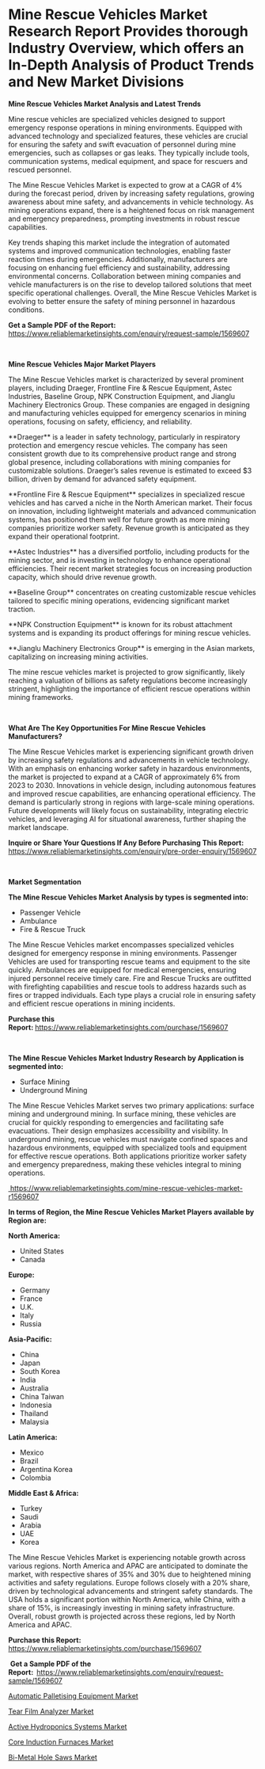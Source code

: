 <p><h1>Mine Rescue Vehicles Market Research Report Provides thorough Industry Overview, which offers an In-Depth Analysis of Product Trends and New Market Divisions</h1></p><p><strong>Mine Rescue Vehicles Market Analysis and Latest Trends</strong></p>
<p><p>Mine rescue vehicles are specialized vehicles designed to support emergency response operations in mining environments. Equipped with advanced technology and specialized features, these vehicles are crucial for ensuring the safety and swift evacuation of personnel during mine emergencies, such as collapses or gas leaks. They typically include tools, communication systems, medical equipment, and space for rescuers and rescued personnel.</p><p>The Mine Rescue Vehicles Market is expected to grow at a CAGR of 4% during the forecast period, driven by increasing safety regulations, growing awareness about mine safety, and advancements in vehicle technology. As mining operations expand, there is a heightened focus on risk management and emergency preparedness, prompting investments in robust rescue capabilities. </p><p>Key trends shaping this market include the integration of automated systems and improved communication technologies, enabling faster reaction times during emergencies. Additionally, manufacturers are focusing on enhancing fuel efficiency and sustainability, addressing environmental concerns. Collaboration between mining companies and vehicle manufacturers is on the rise to develop tailored solutions that meet specific operational challenges. Overall, the Mine Rescue Vehicles Market is evolving to better ensure the safety of mining personnel in hazardous conditions.</p></p>
<p><strong>Get a Sample PDF of the Report:&nbsp;</strong> <a href="https://www.reliablemarketinsights.com/enquiry/request-sample/1569607?utm_campaign=1602&utm_medium=2&utm_source=Github&utm_content=ia&utm_term=14102024&utm_id=mine-rescue-vehicles">https://www.reliablemarketinsights.com/enquiry/request-sample/1569607</a></p>
<p>&nbsp;</p>
<p><strong>Mine Rescue Vehicles Major Market Players</strong></p>
<p><p>The Mine Rescue Vehicles market is characterized by several prominent players, including Draeger, Frontline Fire & Rescue Equipment, Astec Industries, Baseline Group, NPK Construction Equipment, and Jianglu Machinery Electronics Group. These companies are engaged in designing and manufacturing vehicles equipped for emergency scenarios in mining operations, focusing on safety, efficiency, and reliability.</p><p>**Draeger** is a leader in safety technology, particularly in respiratory protection and emergency rescue vehicles. The company has seen consistent growth due to its comprehensive product range and strong global presence, including collaborations with mining companies for customizable solutions. Draeger’s sales revenue is estimated to exceed $3 billion, driven by demand for advanced safety equipment.</p><p>**Frontline Fire & Rescue Equipment** specializes in specialized rescue vehicles and has carved a niche in the North American market. Their focus on innovation, including lightweight materials and advanced communication systems, has positioned them well for future growth as more mining companies prioritize worker safety. Revenue growth is anticipated as they expand their operational footprint.</p><p>**Astec Industries** has a diversified portfolio, including products for the mining sector, and is investing in technology to enhance operational efficiencies. Their recent market strategies focus on increasing production capacity, which should drive revenue growth.</p><p>**Baseline Group** concentrates on creating customizable rescue vehicles tailored to specific mining operations, evidencing significant market traction. </p><p>**NPK Construction Equipment** is known for its robust attachment systems and is expanding its product offerings for mining rescue vehicles. </p><p>**Jianglu Machinery Electronics Group** is emerging in the Asian markets, capitalizing on increasing mining activities. </p><p>The mine rescue vehicles market is projected to grow significantly, likely reaching a valuation of billions as safety regulations become increasingly stringent, highlighting the importance of efficient rescue operations within mining frameworks.</p></p>
<p>&nbsp;</p>
<p><strong>What Are The Key Opportunities For Mine Rescue Vehicles Manufacturers?</strong></p>
<p><p>The Mine Rescue Vehicles market is experiencing significant growth driven by increasing safety regulations and advancements in vehicle technology. With an emphasis on enhancing worker safety in hazardous environments, the market is projected to expand at a CAGR of approximately 6% from 2023 to 2030. Innovations in vehicle design, including autonomous features and improved rescue capabilities, are enhancing operational efficiency. The demand is particularly strong in regions with large-scale mining operations. Future developments will likely focus on sustainability, integrating electric vehicles, and leveraging AI for situational awareness, further shaping the market landscape.</p></p>
<p><strong>Inquire or Share Your Questions If Any Before Purchasing This Report:</strong> <a href="https://www.reliablemarketinsights.com/enquiry/pre-order-enquiry/1569607?utm_campaign=1602&utm_medium=2&utm_source=Github&utm_content=ia&utm_term=14102024&utm_id=mine-rescue-vehicles">https://www.reliablemarketinsights.com/enquiry/pre-order-enquiry/1569607</a></p>
<p>&nbsp;</p>
<p><strong>Market Segmentation</strong></p>
<p><strong>The Mine Rescue Vehicles Market Analysis by types is segmented into:</strong></p>
<p><ul><li>Passenger Vehicle</li><li>Ambulance</li><li>Fire & Rescue Truck</li></ul></p>
<p><p>The Mine Rescue Vehicles market encompasses specialized vehicles designed for emergency response in mining environments. Passenger Vehicles are used for transporting rescue teams and equipment to the site quickly. Ambulances are equipped for medical emergencies, ensuring injured personnel receive timely care. Fire and Rescue Trucks are outfitted with firefighting capabilities and rescue tools to address hazards such as fires or trapped individuals. Each type plays a crucial role in ensuring safety and efficient rescue operations in mining incidents.</p></p>
<p><strong>Purchase this Report:&nbsp;</strong><a href="https://www.reliablemarketinsights.com/purchase/1569607?utm_campaign=1602&utm_medium=2&utm_source=Github&utm_content=ia&utm_term=14102024&utm_id=mine-rescue-vehicles">https://www.reliablemarketinsights.com/purchase/1569607</a></p>
<p>&nbsp;</p>
<p><strong>The Mine Rescue Vehicles Market Industry Research by Application is segmented into:</strong></p>
<p><ul><li>Surface Mining</li><li>Underground Mining</li></ul></p>
<p><p>The Mine Rescue Vehicles Market serves two primary applications: surface mining and underground mining. In surface mining, these vehicles are crucial for quickly responding to emergencies and facilitating safe evacuations. Their design emphasizes accessibility and visibility. In underground mining, rescue vehicles must navigate confined spaces and hazardous environments, equipped with specialized tools and equipment for effective rescue operations. Both applications prioritize worker safety and emergency preparedness, making these vehicles integral to mining operations.</p></p>
<p><a href="https://www.reliablemarketinsights.com/mine-rescue-vehicles-market-r1569607?utm_campaign=1602&utm_medium=2&utm_source=Github&utm_content=ia&utm_term=14102024&utm_id=mine-rescue-vehicles">&nbsp;https://www.reliablemarketinsights.com/mine-rescue-vehicles-market-r1569607</a></p>
<p><strong>In terms of Region, the Mine Rescue Vehicles Market Players available by Region are:</strong></p>
<p>
    <p> <strong> North America: </strong>
        <ul>
            <li>United States</li>
            <li>Canada</li>
        </ul>
        </p> 
    <p> <strong> Europe: </strong>
        <ul>
            <li>Germany</li>
            <li>France</li>
            <li>U.K.</li>
            <li>Italy</li>
            <li>Russia</li>
        </ul>
        </p> 
    <p> <strong> Asia-Pacific: </strong>
        <ul>
            <li>China</li>
            <li>Japan</li>
            <li>South Korea</li>
            <li>India</li>
            <li>Australia</li>
            <li>China Taiwan</li>
            <li>Indonesia</li>
            <li>Thailand</li>
            <li>Malaysia</li>
        </ul>
        </p> 
    <p> <strong> Latin America: </strong>
        <ul>
            <li>Mexico</li>
            <li>Brazil</li>
            <li>Argentina Korea</li>
            <li>Colombia</li>
        </ul>
        </p> 
    <p> <strong> Middle East & Africa: </strong>
        <ul>
            <li>Turkey</li>
            <li>Saudi</li>
            <li>Arabia</li>
            <li>UAE</li>
            <li>Korea</li>
        </ul>
    </p>
    </p>
<p><p>The Mine Rescue Vehicles Market is experiencing notable growth across various regions. North America and APAC are anticipated to dominate the market, with respective shares of 35% and 30% due to heightened mining activities and safety regulations. Europe follows closely with a 20% share, driven by technological advancements and stringent safety standards. The USA holds a significant portion within North America, while China, with a share of 15%, is increasingly investing in mining safety infrastructure. Overall, robust growth is projected across these regions, led by North America and APAC.</p></p>
<p><strong>Purchase this Report: </strong><a href="https://www.reliablemarketinsights.com/purchase/1569607?utm_campaign=1602&utm_medium=2&utm_source=Github&utm_content=ia&utm_term=14102024&utm_id=mine-rescue-vehicles">https://www.reliablemarketinsights.com/purchase/1569607</a></p>
<p>&nbsp;<strong>Get a Sample PDF of the Report:&nbsp;&nbsp;</strong><a href="https://www.reliablemarketinsights.com/enquiry/request-sample/1569607?utm_campaign=1602&utm_medium=2&utm_source=Github&utm_content=ia&utm_term=14102024&utm_id=mine-rescue-vehicles">https://www.reliablemarketinsights.com/enquiry/request-sample/1569607</a></p>
<p><strong></strong></p>
<p><p><a href="https://www.linkedin.com/pulse/automatic-palletising-equipment-market-size-share-competitive-t8k7c?trk=public_post_embed_feed-article-content&utm_campaign=1602&utm_medium=2&utm_source=Github&utm_content=ia&utm_term=14102024&utm_id=mine-rescue-vehicles">Automatic Palletising Equipment Market</a></p><p><a href="https://www.linkedin.com/pulse/global-tear-film-analyzer-market-share-growth-opportunities-sywwe?trk=public_post_embed_feed-article-content&utm_campaign=1602&utm_medium=2&utm_source=Github&utm_content=ia&utm_term=14102024&utm_id=mine-rescue-vehicles">Tear Film Analyzer Market</a></p><p><a href="https://www.linkedin.com/pulse/active-hydroponics-systems-market-global-share-ranking-sk5ke?trk=public_post_embed_feed-article-content&utm_campaign=1602&utm_medium=2&utm_source=Github&utm_content=ia&utm_term=14102024&utm_id=mine-rescue-vehicles">Active Hydroponics Systems Market</a></p><p><a href="https://www.linkedin.com/pulse/global-core-induction-furnaces-market-trends-insights-growth-9o16e?trk=public_post_embed_feed-article-content&utm_campaign=1602&utm_medium=2&utm_source=Github&utm_content=ia&utm_term=14102024&utm_id=mine-rescue-vehicles">Core Induction Furnaces Market</a></p><p><a href="https://www.linkedin.com/pulse/emerging-opportunities-challenges-global-bi-metal-hole-saws-5qloe?trk=public_post_embed_feed-article-content&utm_campaign=1602&utm_medium=2&utm_source=Github&utm_content=ia&utm_term=14102024&utm_id=mine-rescue-vehicles">Bi-Metal Hole Saws Market</a></p></p>